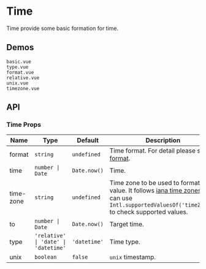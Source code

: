 # Time

Time provide some basic formation for time.

## Demos

```demo
basic.vue
type.vue
format.vue
relative.vue
unix.vue
timezone.vue
```

## API

### Time Props

| Name | Type | Default | Description | Version |
| --- | --- | --- | --- | --- |
| format | `string` | `undefined` | Time format. For detail please see [format](https://date-fns.org/v2.23.0/docs/format). |  |
| time | `number \| Date` | `Date.now()` | Time. |  |
| time-zone | `string` | `undefined` | Time zone to be used to format the value. It follows [iana time zones](https://www.iana.org/time-zones). You can use `Intl.supportedValuesOf('timeZone')` to check supported values. | 2.30.0 |
| to | `number \| Date` | `Date.now()` | Target time. |  |
| type | `'relative' \| 'date' \| 'datetime'` | `'datetime'` | Time type. |  |
| unix | `boolean` | `false` | `unix` timestamp. |  |
